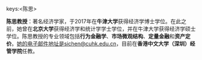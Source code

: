 keys:<陈思>


**陈思教授**：著名经济学家，于2017年在**牛津大学**获得经济学博士学位。在此之前，她曾在**北京大学**获得经济学和统计学学士学位，并在牛津大学获得经济学硕士学位。陈思教授的专业领域包括**行为金融学**、**市场微观结构**、**定量金融**和**资产定价**。她的电子邮件地址是sichen@cuhk.edu.cn，目前在**香港中文大学（深圳）经管学院**任教。
